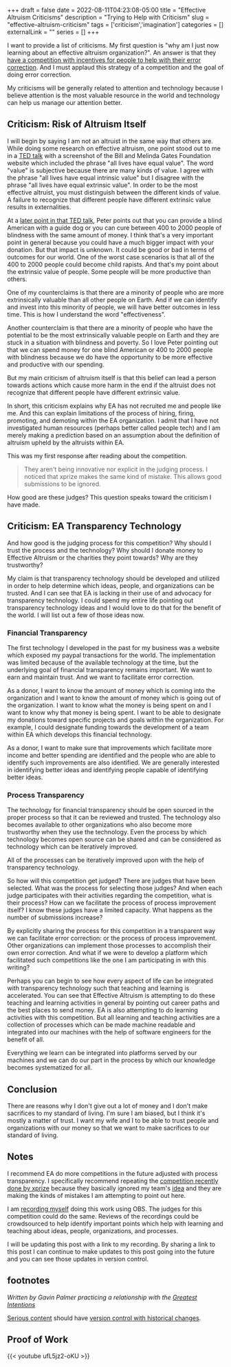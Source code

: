 +++ 
draft = false
date = 2022-08-11T04:23:08-05:00
title = "Effective Altruism Criticisms"
description = "Trying to Help with Criticism"
slug = "effective-altruism-criticism" 
tags = ['criticism','imagination']
categories = []
externalLink = ""
series = []
+++
 
I want to provide  a list of criticisms.  My first question is "why am I just now learning about an effective altruism organization?".  An answer is that they [have a competition with incentives for people to help with their error correction](https://forum.effectivealtruism.org/posts/8hvmvrgcxJJ2pYR4X/announcing-a-contest-ea-criticism-and-red-teaming).  And I must applaud this strategy of a competition and the goal of doing error correction.
 
My criticisms will be generally related to attention and technology because I believe attention is the most valuable resource in the world and technology can help us manage our attention better.
 
## Criticism: Risk of Altruism Itself
 
I will begin by saying I am not an altruist in the same way that others are.  While doing some research on effective altruism, one point stood out to me in a [TED talk](https://youtu.be/Diuv3XZQXyc?t=327) with a screenshot of the Bill and Melinda Gates Foundation website which included the phrase "all lives have equal value".  The word "value" is subjective because there are many kinds of value.  I agree with the phrase "all lives have equal intrinsic value" but I disagree with the phrase "all lives have equal extrinsic value".  In order to be the most effective altruist, you must distinguish between the different kinds of value.  A failure to recognize that different people have different extrinsic value results in externalities.
 
At a [later point in that TED talk](https://youtu.be/Diuv3XZQXyc?t=726), Peter points out that you can provide a blind American with a guide dog or you can cure between 400 to 2000 people of blindness with the same amount of money.  I think that's a very important point in general because you could have a much bigger impact with your donation.  But that impact is unknown.  It could be good or bad in terms of outcomes for our world.  One of the worst case scenarios is that all of the 400 to 2000 people could become child rapists.  And that's my point about the extrinsic value of people.  Some people will be more productive than others.
 
One of my counterclaims is that there are a minority of people who are more extrinsically valuable than all other people on Earth.  And if we can identify and invest into this minority of people, we will have better outcomes in less time.  This is how I understand the word "effectiveness".
 
Another counterclaim is that there are a minority of people who have the potential to be the most extrinsically valuable people on Earth and they are stuck in a situation with blindness and poverty.  So I love Peter pointing out that we can spend money for one blind American or 400 to 2000 people with blindness because we do have the opportunity to be more effective and productive with our spending.
 
But my main criticism of altruism itself is that this belief can lead a person towards actions which cause more harm in the end if the altruist does not recognize that different people have different extrinsic value.
 
In short, this criticism explains why EA has not recruited me and people like me.  And this can explain limitations of the process of hiring, firing, promoting, and demoting within the EA organization.  I admit that I have not investigated human resources (perhaps better called people tech) and I am merely making a prediction based on an assumption about the definition of altruism upheld by the altruists within EA.
 
This was my first response after reading about the competition.
 
> They aren't being innovative nor explicit in the judging process. I noticed that xprize makes the same kind of mistake. This allows good submissions to be ignored.
 
How good are these judges?  This question speaks toward the criticism I have made.
 
## Criticism: EA Transparency Technology
 
And how good is the judging process for this competition?  Why should I trust the process and the technology?  Why should I donate money to Effective Altruism or the charities they point towards?  Why are they trustworthy?
 
My claim is that transparency technology should be developed and utilized in order to help determine which ideas, people, and organizations can be trusted.  And I can see that EA is lacking in their use of and advocacy for transparency technology.  I could spend my entire life pointing out transparency technology ideas and I would love to do that for the benefit of the world.  I will list out a few of those ideas now.
 
### Financial Transparency
 
The first technology I developed in the past for my business was a website which exposed my paypal transactions for the world.  The implementation was limited because of the available technology at the time, but the underlying goal of financial transparency remains important.  We want to earn and maintain trust.  And we want to facilitate error correction.
 
As a donor, I want to know the amount of money which is coming into the organization and I want to know the amount of money which is going out of the organization.  I want to know what the money is being spent on and I want to know why that money is being spent.  I want to be able to designate my donations toward specific projects and goals within the organization.  For example, I could designate funding towards the development of a team within EA which develops this financial technology.
 
As a donor, I want to make sure that improvements which facilitate more income and better spending are identified and the people who are able to identify such improvements are also identified.  We are generally interested in identifying better ideas and identifying people capable of identifying better ideas.
 
### Process Transparency
 
The technology for financial transparency should be open sourced in the proper process so that it can be reviewed and trusted.  The technology also becomes available to other organizations who also become more trustworthy when they use the technology.  Even the process by which technology becomes open source can be shared and can be considered as technology which can be iteratively improved.
 
All of the processes can be iteratively improved upon with the help of transparency technology.
 
So how will this competition get judged?  There are judges that have been selected.  What was the process for selecting those judges?  And when each judge participates with their activities regarding the competition, what is their process?  How can we facilitate the process of process improvement itself?  I know these judges have a limited capacity.  What happens as the number of submissions increase?
 
By explicitly sharing the process for this competition in a transparent way we can facilitate error correction: or the process of process improvement.  Other organizations can implement those processes to accomplish their own error correction.  And what if we were to develop a platform which facilitated such competitions like the one I am participating in with this writing?
 
Perhaps you can begin to see how every aspect of life can be integrated with transparency technology such that teaching and learning is accelerated.  You can see that Effective Altruism is attempting to do these teaching and learning activities in general by pointing out career paths and the best places to send money.  EA is also attempting to do learning activities with this competition.  But all learning and teaching activities are a collection of processes which can be made machine readable and integrated into our machines with the help of software engineers for the benefit of all.
 
Everything we learn can be integrated into platforms served by our machines and we can do our part in the process by which our knowledge becomes systematized for all.
 
## Conclusion
 
There are reasons why I don't give out a lot of money and I don't make sacrifices to my standard of living.  I'm sure I am biased, but I think it's mostly a matter of trust.  I want my wife and I to be able to trust people and organizations with our money so that we want to make sacrifices to our standard of living.

## Notes

I recommend EA do more competitions in the future adjusted with process transparency.  I specifically recommend repeating the [competition recently done by xprize](https://www.xprize.org/prizes/elonmusk) because they basically ignored my team's [idea](/posts/global-climate-change) and they are making the kinds of mistakes I am attempting to point out here.

I am [recording myself](https://www.youtube.com/watch?v=ufL5jz2-oKU) doing this work using OBS.  The judges for this competition could do the same.  Reviews of the recordings could be crowdsourced to help identify important points which help with learning and teaching about ideas, people, organizations, and processes.

I will be updating this post with a link to my recording.  By sharing a link to this post I can continue to make updates to this post going into the future and you can see those updates in version control.

## footnotes

*Written by Gavin Palmer practicing a relationship with the [Greatest Intentions](/posts/helping-the-greatest-intentions)*

[Serious content](/posts/content-creation) should have [version control with historical changes](https://github.com/heroLFG/hugo-herolfg-site/commits/dev/content/posts/effective-altruism-criticism.md).

## Proof of Work

{{< youtube ufL5jz2-oKU >}}
